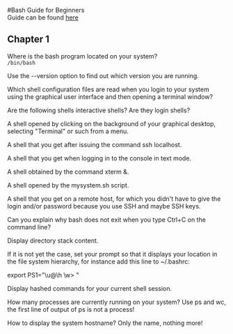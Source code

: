 #Bash Guide for Beginners <br />
Guide can be found [here](http://tldp.org/LDP/Bash-Beginners-Guide/html/sect_01_07.html)

## Chapter 1

Where is the bash program located on your system? <br />
`/bin/bash`

Use the --version option to find out which version you are running.

Which shell configuration files are read when you login to your system using the graphical user interface and then opening a terminal window?

Are the following shells interactive shells? Are they login shells?

A shell opened by clicking on the background of your graphical desktop, selecting "Terminal" or such from a menu.

A shell that you get after issuing the command ssh localhost.

A shell that you get when logging in to the console in text mode.

A shell obtained by the command xterm &.

A shell opened by the mysystem.sh script.

A shell that you get on a remote host, for which you didn't have to give the login and/or password because you use SSH and maybe SSH keys.

Can you explain why bash does not exit when you type Ctrl+C on the command line?

Display directory stack content.

If it is not yet the case, set your prompt so that it displays your location in the file system hierarchy, for instance add this line to ~/.bashrc:

export PS1="\u@\h \w> "

Display hashed commands for your current shell session.

How many processes are currently running on your system? Use ps and wc, the first line of output of ps is not a process!

How to display the system hostname? Only the name, nothing more!
